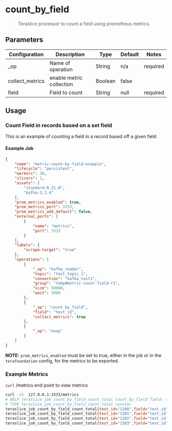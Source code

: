 # count_by_field

> Teraslice processor to count a field using prometheus metrics.

## Parameters

|  Configuration   | Description                 |  Type   | Default          | Notes     |
|------------------|-----------------------------|---------|------------------|-----------|
| _op              | Name of operation           | String  | n/a              | required  |
| collect_metrics  | enable metric collection    | Boolean | false            |           |
| field            | Field to count              | String  | null             | required  |

## Usage

### Count Field in records based on a set field

This is an example of counting a field in a record based off a given field

#### Example Job

```json
{
    "name": "metric-count-by-field-example",
    "lifecycle": "persistent",
    "workers": 30,
    "slicers": 1,
    "assets": [
        "standard:0.21.0",
        "kafka:3.2.4"
    ],
    "prom_metrics_enabled": true,
    "prom_metrics_port": 3333,
    "prom_metrics_add_default": false,
    "external_ports": [
        {
            "name": "metrics",
            "port": 3333
        }
    ],
    "labels": {
        "scrape-target": "true"
    },
    "operations": [
        {
            "_op": "kafka_reader",
            "topic": "test_topic_1",
            "connection": "kafka_test1",
            "group": "temp#metric-count-field-r1",
            "size": 50000,
            "wait": 5000
        },
        {
            "_op": "count_by_field",
            "field": "test_id",
            "collect_metrics": true
        },
        {
            "_op": "noop"
        }
    ]
}
```

**NOTE:** `prom_metrics_enabled` must be set to true, either in the job or in the `terafoundation` config, for the metrics to be exported.

### Example Metrics

`curl` /metrics end point to view metrics

```bash
curl -sS  127.0.0.1:3333/metrics
# HELP teraslice_job_count_by_field_count_total count_by_field field: test_id count
# TYPE teraslice_job_count_by_field_count_total counter
teraslice_job_count_by_field_count_total{test_id="1200",field="test_id",op_name="count_by_field",ex_id="a9999999-aaaa-9999-aaaa-99999999990",job_id="b9999999-bbbb-9999-bbbb-9999999999",job_name="metric-count-by-field-example",name="teraslice-test1",pod_name="ts-wkr-metric-count-by-field-example-bbbb"} 5002
teraslice_job_count_by_field_count_total{test_id="1201",field="test_id",op_name="count_by_field",ex_id="a9999999-aaaa-9999-aaaa-99999999990",job_id="b9999999-bbbb-9999-bbbb-9999999999",job_name="metric-count-by-field-example",name="teraslice-test1",pod_name="ts-wkr-metric-count-by-field-example-bbbb"} 5200
teraslice_job_count_by_field_count_total{test_id="1202",field="test_id",op_name="count_by_field",ex_id="a9999999-aaaa-9999-aaaa-99999999990",job_id="b9999999-bbbb-9999-bbbb-9999999999",job_name="metric-count-by-field-example",name="teraslice-test1",pod_name="ts-wkr-metric-count-by-field-example-bbbb"} 4896
teraslice_job_count_by_field_count_total{test_id="1203",field="test_id",op_name="count_by_field",ex_id="a9999999-aaaa-9999-aaaa-99999999990",job_id="b9999999-bbbb-9999-bbbb-9999999999",job_name="metric-count-by-field-example",name="teraslice-test1",pod_name="ts-wkr-metric-count-by-field-example-bbbb"} 5103
```
